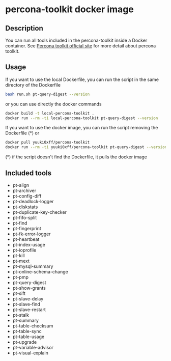 # percona-toolkit docker image

## Description
You can run all tools included in the percona-toolkit inside a Docker container.
See [Percona toolkit official site](https://www.percona.com/software/mysql-tools/percona-toolkit) for more detail about percona toolkit.

## Usage
If you want to use the local Dockerfile, you can run the script in the same directory of the Dockerfile
```sh
bash run.sh pt-query-digest --version
```
or you can use directly the docker commands
```sh
docker build -t local-percona-toolkit .
docker run --rm -ti local-percona-toolkit pt-query-digest --version
```

If you want to use the docker image, you can run the script removing the Dockerfile (*) or
```sh
docker pull yuuki0xff/percona-toolkit
docker run --rm -ti yuuki0xff/percona-toolkit pt-query-digest --version
```
(*) if the script doesn't find the Dockerfile, it pulls the docker image

## Included tools

* pt-align
* pt-archiver
* pt-config-diff
* pt-deadlock-logger
* pt-diskstats
* pt-duplicate-key-checker
* pt-fifo-split
* pt-find
* pt-fingerprint
* pt-fk-error-logger
* pt-heartbeat
* pt-index-usage
* pt-ioprofile
* pt-kill
* pt-mext
* pt-mysql-summary
* pt-online-schema-change
* pt-pmp
* pt-query-digest
* pt-show-grants
* pt-sift
* pt-slave-delay
* pt-slave-find
* pt-slave-restart
* pt-stalk
* pt-summary
* pt-table-checksum
* pt-table-sync
* pt-table-usage
* pt-upgrade
* pt-variable-advisor
* pt-visual-explain

